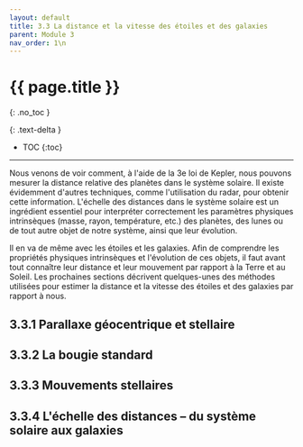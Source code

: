 ```yaml
---
layout: default
title: 3.3 La distance et la vitesse des étoiles et des galaxies
parent: Module 3
nav_order: 1\n
---
```


# {{ page.title }}
{: .no_toc }

{: .text-delta }
- TOC
{:toc}
---
Nous venons de voir comment, à l'aide de la 3e loi de Kepler, nous pouvons mesurer la distance relative des planètes dans le système solaire. Il existe évidemment d'autres techniques, comme l'utilisation du radar, pour obtenir cette information. L'échelle des distances dans le système solaire est un ingrédient essentiel pour interpréter correctement les paramètres physiques intrinsèques (masse, rayon, température, etc.) des planètes, des lunes ou de tout autre objet de notre système, ainsi que leur évolution.

Il en va de même avec les étoiles et les galaxies. Afin de comprendre les propriétés physiques intrinsèques et l'évolution de ces objets, il faut avant tout connaître leur distance et leur mouvement par rapport à la Terre et au Soleil. Les prochaines sections décrivent quelques-unes des méthodes utilisées pour estimer la distance et la vitesse des étoiles et des galaxies par rapport à nous.
## 3.3.1 Parallaxe géocentrique et stellaire
## 3.3.2 La bougie standard
## 3.3.3 Mouvements stellaires
## 3.3.4 L'échelle des distances – du système solaire aux galaxies
